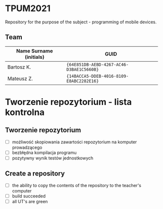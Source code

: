 # TPUM2021
Repository for the purpose of the subject - programming of mobile devices.

## Team

| Name Surname (initials) | GUID                                     |
| ----------------------- | ---------------------------------------- |
| Bartosz K.              | `{64E851DB-AEBD-4267-AC46-D3BAE1C5660B}` |
| Mateusz Z.              | `{14BACCA5-DDEB-4016-8109-E8ABC2282E16}` |
# Tworzenie repozytorium - lista kontrolna

## Tworzenie repozytorium

- [ ] możliwość skopiowania zawartości repozytorium na komputer prowadzącego
- [ ] bezbłędna kompilacja programu
- [ ] pozytywny wynik testów jednostkowych

## Create a repository

- [ ] the ability to copy the contents of the repository to the teacher's computer
- [ ] build succeeded
- [ ] all UT's are green
